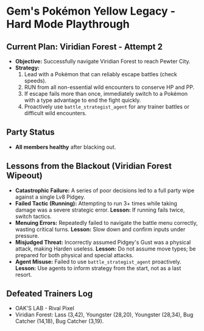 # Gem's Pokémon Yellow Legacy - Hard Mode Playthrough

## Current Plan: Viridian Forest - Attempt 2
- **Objective:** Successfully navigate Viridian Forest to reach Pewter City.
- **Strategy:** 
  1. Lead with a Pokémon that can reliably escape battles (check speeds).
  2. RUN from all non-essential wild encounters to conserve HP and PP.
  3. If escape fails more than once, immediately switch to a Pokémon with a type advantage to end the fight quickly.
  4. Proactively use `battle_strategist_agent` for any trainer battles or difficult wild encounters.

## Party Status
- **All members healthy** after blacking out.

## Lessons from the Blackout (Viridian Forest Wipeout)
- **Catastrophic Failure:** A series of poor decisions led to a full party wipe against a single Lv8 Pidgey.
- **Failed Tactic (Running):** Attempting to run 3+ times while taking damage was a severe strategic error. **Lesson:** If running fails twice, switch tactics.
- **Menuing Errors:** Repeatedly failed to navigate the battle menu correctly, wasting critical turns. **Lesson:** Slow down and confirm inputs under pressure.
- **Misjudged Threat:** Incorrectly assumed Pidgey's Gust was a physical attack, making Harden useless. **Lesson:** Do not assume move types; be prepared for both physical and special attacks.
- **Agent Misuse:** Failed to use `battle_strategist_agent` proactively. **Lesson:** Use agents to inform strategy from the start, not as a last resort.

## Defeated Trainers Log
- OAK'S LAB - Rival Pixel
- Viridian Forest: Lass (3,42), Youngster (28,20), Youngster (28,34), Bug Catcher (14,18), Bug Catcher (3,19).
